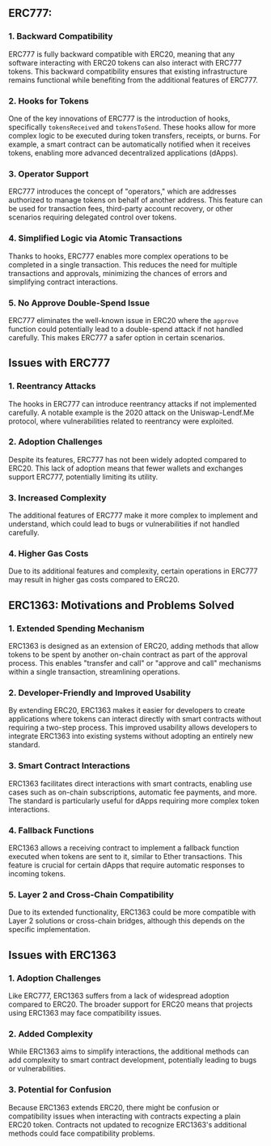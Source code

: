 ## ERC777:

### 1. Backward Compatibility

ERC777 is fully backward compatible with ERC20, meaning that any software interacting with ERC20 tokens can also interact with ERC777 tokens. This backward compatibility ensures that existing infrastructure remains functional while benefiting from the additional features of ERC777.

### 2. Hooks for Tokens

One of the key innovations of ERC777 is the introduction of hooks, specifically `tokensReceived` and `tokensToSend`. These hooks allow for more complex logic to be executed during token transfers, receipts, or burns. For example, a smart contract can be automatically notified when it receives tokens, enabling more advanced decentralized applications (dApps).

### 3. Operator Support

ERC777 introduces the concept of "operators," which are addresses authorized to manage tokens on behalf of another address. This feature can be used for transaction fees, third-party account recovery, or other scenarios requiring delegated control over tokens.

### 4. Simplified Logic via Atomic Transactions

Thanks to hooks, ERC777 enables more complex operations to be completed in a single transaction. This reduces the need for multiple transactions and approvals, minimizing the chances of errors and simplifying contract interactions.

### 5. No Approve Double-Spend Issue

ERC777 eliminates the well-known issue in ERC20 where the `approve` function could potentially lead to a double-spend attack if not handled carefully. This makes ERC777 a safer option in certain scenarios.

## Issues with ERC777

### 1. Reentrancy Attacks

The hooks in ERC777 can introduce reentrancy attacks if not implemented carefully. A notable example is the 2020 attack on the Uniswap-Lendf.Me protocol, where vulnerabilities related to reentrancy were exploited.

### 2. Adoption Challenges

Despite its features, ERC777 has not been widely adopted compared to ERC20. This lack of adoption means that fewer wallets and exchanges support ERC777, potentially limiting its utility.

### 3. Increased Complexity

The additional features of ERC777 make it more complex to implement and understand, which could lead to bugs or vulnerabilities if not handled carefully.

### 4. Higher Gas Costs

Due to its additional features and complexity, certain operations in ERC777 may result in higher gas costs compared to ERC20.

## ERC1363: Motivations and Problems Solved

### 1. Extended Spending Mechanism

ERC1363 is designed as an extension of ERC20, adding methods that allow tokens to be spent by another on-chain contract as part of the approval process. This enables "transfer and call" or "approve and call" mechanisms within a single transaction, streamlining operations.

### 2. Developer-Friendly and Improved Usability

By extending ERC20, ERC1363 makes it easier for developers to create applications where tokens can interact directly with smart contracts without requiring a two-step process. This improved usability allows developers to integrate ERC1363 into existing systems without adopting an entirely new standard.

### 3. Smart Contract Interactions

ERC1363 facilitates direct interactions with smart contracts, enabling use cases such as on-chain subscriptions, automatic fee payments, and more. The standard is particularly useful for dApps requiring more complex token interactions.

### 4. Fallback Functions

ERC1363 allows a receiving contract to implement a fallback function executed when tokens are sent to it, similar to Ether transactions. This feature is crucial for certain dApps that require automatic responses to incoming tokens.

### 5. Layer 2 and Cross-Chain Compatibility

Due to its extended functionality, ERC1363 could be more compatible with Layer 2 solutions or cross-chain bridges, although this depends on the specific implementation.

## Issues with ERC1363

### 1. Adoption Challenges

Like ERC777, ERC1363 suffers from a lack of widespread adoption compared to ERC20. The broader support for ERC20 means that projects using ERC1363 may face compatibility issues.

### 2. Added Complexity

While ERC1363 aims to simplify interactions, the additional methods can add complexity to smart contract development, potentially leading to bugs or vulnerabilities.

### 3. Potential for Confusion

Because ERC1363 extends ERC20, there might be confusion or compatibility issues when interacting with contracts expecting a plain ERC20 token. Contracts not updated to recognize ERC1363's additional methods could face compatibility problems.
